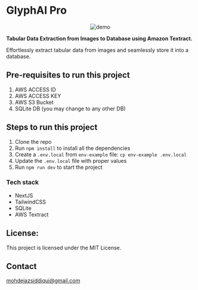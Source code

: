 # GlyphAI Pro

<p align="center">
  <img src="public/demo.gif" alt="demo" />
</p>

**Tabular Data Extraction from Images to Database using Amazon Textract.**

Effortlessly extract tabular data from images and seamlessly store it into a database.

## Pre-requisites to run this project

1. AWS ACCESS ID
2. AWS ACCESS KEY
3. AWS S3 Bucket
4. SQLite DB (you may change to any other DB)

## Steps to run this project

1. Clone the repo
2. Run `npm install` to install all the dependencies
3. Create a `.env.local` from `env-example` file: `cp env-example .env.local`
4. Update the `.env.local` file with proper values
5. Run `npm run dev` to start the project


### Tech stack

- NextJS
- TailwindCSS
- SQLite
- AWS Textract

## License:

This project is licensed under the MIT License.

## Contact

mohdejazsiddiqui@gmail.com